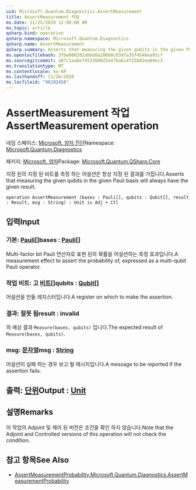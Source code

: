 ```yaml
---
uid: Microsoft.Quantum.Diagnostics.AssertMeasurement
title: AssertMeasurement 작업
ms.date: 11/25/2020 12:00:00 AM
ms.topic: article
qsharp.kind: operation
qsharp.namespace: Microsoft.Quantum.Diagnostics
qsharp.name: AssertMeasurement
qsharp.summary: Asserts that measuring the given qubits in the given Pauli basis will always have the given result.
ms.openlocfilehash: 3fbe000202abbd8a206b0c83dfa35f4546ea91cf
ms.sourcegitcommit: a87c1aa8e7453360025e47ba614f25b02ea84ec3
ms.translationtype: MT
ms.contentlocale: ko-KR
ms.lasthandoff: 11/26/2020
ms.locfileid: "96202450"
---
```

# <a name="assertmeasurement-operation"></a><span data-ttu-id="f4658-102">AssertMeasurement 작업</span><span class="sxs-lookup"><span data-stu-id="f4658-102">AssertMeasurement operation</span></span>

<span data-ttu-id="f4658-103">네임 스페이스: [Microsoft. 양자 진단](xref:Microsoft.Quantum.Diagnostics)</span><span class="sxs-lookup"><span data-stu-id="f4658-103">Namespace: [Microsoft.Quantum.Diagnostics](xref:Microsoft.Quantum.Diagnostics)</span></span>

<span data-ttu-id="f4658-104">패키지: [Microsoft. 양자](https://nuget.org/packages/Microsoft.Quantum.QSharp.Core)</span><span class="sxs-lookup"><span data-stu-id="f4658-104">Package: [Microsoft.Quantum.QSharp.Core](https://nuget.org/packages/Microsoft.Quantum.QSharp.Core)</span></span>


<span data-ttu-id="f4658-105">지정 된의 지정 된 비트를 측정 하는 어설션은 항상 지정 된 결과를 가집니다.</span><span class="sxs-lookup"><span data-stu-id="f4658-105">Asserts that measuring the given qubits in the given Pauli basis will always have the given result.</span></span>

```qsharp
operation AssertMeasurement (bases : Pauli[], qubits : Qubit[], result : Result, msg : String) : Unit is Adj + Ctl
```


## <a name="input"></a><span data-ttu-id="f4658-106">입력</span><span class="sxs-lookup"><span data-stu-id="f4658-106">Input</span></span>

### <a name="bases--pauli"></a><span data-ttu-id="f4658-107">기본: [Pauli](xref:microsoft.quantum.lang-ref.pauli)[]</span><span class="sxs-lookup"><span data-stu-id="f4658-107">bases : [Pauli](xref:microsoft.quantum.lang-ref.pauli)[]</span></span>

<span data-ttu-id="f4658-108">Multi-factor bit Pauli 연산자로 표현 된의 확률을 어설션하는 측정 효과입니다.</span><span class="sxs-lookup"><span data-stu-id="f4658-108">A measurement effect to assert the probability of, expressed as a multi-qubit Pauli operator.</span></span>


### <a name="qubits--qubit"></a><span data-ttu-id="f4658-109">작업 비트: 고 [비트](xref:microsoft.quantum.lang-ref.qubit)[]</span><span class="sxs-lookup"><span data-stu-id="f4658-109">qubits : [Qubit](xref:microsoft.quantum.lang-ref.qubit)[]</span></span>

<span data-ttu-id="f4658-110">어설션을 만들 레지스터입니다.</span><span class="sxs-lookup"><span data-stu-id="f4658-110">A register on which to make the assertion.</span></span>


### <a name="result--__invalidresult__"></a><span data-ttu-id="f4658-111">결과: __잘못 <Result> 됨__</span><span class="sxs-lookup"><span data-stu-id="f4658-111">result : __invalid<Result>__</span></span>

<span data-ttu-id="f4658-112">의 예상 결과 `Measure(bases, qubits)` 입니다.</span><span class="sxs-lookup"><span data-stu-id="f4658-112">The expected result of `Measure(bases, qubits)`.</span></span>


### <a name="msg--string"></a><span data-ttu-id="f4658-113">msg: [문자열](xref:microsoft.quantum.lang-ref.string)</span><span class="sxs-lookup"><span data-stu-id="f4658-113">msg : [String](xref:microsoft.quantum.lang-ref.string)</span></span>

<span data-ttu-id="f4658-114">어설션이 실패 하는 경우 보고 될 메시지입니다.</span><span class="sxs-lookup"><span data-stu-id="f4658-114">A message to be reported if the assertion fails.</span></span>



## <a name="output--unit"></a><span data-ttu-id="f4658-115">출력: [단위](xref:microsoft.quantum.lang-ref.unit)</span><span class="sxs-lookup"><span data-stu-id="f4658-115">Output : [Unit](xref:microsoft.quantum.lang-ref.unit)</span></span>



## <a name="remarks"></a><span data-ttu-id="f4658-116">설명</span><span class="sxs-lookup"><span data-stu-id="f4658-116">Remarks</span></span>

<span data-ttu-id="f4658-117">이 작업의 Adjoint 및 제어 된 버전은 조건을 확인 하지 않습니다.</span><span class="sxs-lookup"><span data-stu-id="f4658-117">Note that the Adjoint and Controlled versions of this operation will not check the condition.</span></span>

## <a name="see-also"></a><span data-ttu-id="f4658-118">참고 항목</span><span class="sxs-lookup"><span data-stu-id="f4658-118">See Also</span></span>

- [<span data-ttu-id="f4658-119">AssertMeasurementProbability.</span><span class="sxs-lookup"><span data-stu-id="f4658-119">Microsoft.Quantum.Diagnostics.AssertMeasurementProbability</span></span>](xref:Microsoft.Quantum.Diagnostics.AssertMeasurementProbability)